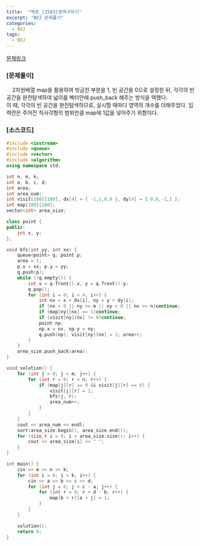 ```yaml
---
title:  "백준_[2583]영역구하기"
excerpt: "BOJ 문제풀기"
categories:
  - BOJ
tags:
  - BOJ
---
```

[문제링크](https://www.acmicpc.net/problem/2583)
### [문제풀이]
&nbsp;&nbsp;&nbsp;&nbsp;2차원배열 map을 활용하여 빗금친 부분을 1, 빈 공간을 0으로 설정한 뒤, 각각의 빈 공간을 완전탐색하여 넓이를 벡터안에 push_back 해주는 방식을 택했다.   
이 때, 각각의 빈 공간을 완전탐색하므로, 실시할 때마다 영역의 개수를 더해주었다. 입력란은 주어진 직사각형의 범위만큼 map에 1값을 넣어주기 위함이다.
### [소스코드]
~~~cpp
#include <iostream>
#include <queue>
#include <vector>
#include <algorithm>
using namespace std;

int n, m, k;
int a, b, c, d;
int area;
int area_num;
int visit[100][100], dx[4] = { -1,1,0,0 }, dy[4] = { 0,0,-1,1 };
int map[100][100];
vector<int> area_size;

class point {
public:
	int x, y;
};

void bfs(int yy, int xx) {
	queue<point> q; point p;
	area = 1;
	p.x = xx; p.y = yy;
	q.push(p);
	while (!q.empty()) {
		int x = q.front().x, y = q.front().y;
		q.pop();
		for (int i = 0; i < 4; i++) {
			int nx = x + dx[i], ny = y + dy[i];
			if (nx < 0 || ny >= m || ny < 0 || nx >= n)continue;
			if (map[ny][nx] == 1)continue;
			if (visit[ny][nx] != 0)continue;
			point np;
			np.x = nx, np.y = ny;
			q.push(np); visit[ny][nx] = 1; area++;
		}
	}
	area_size.push_back(area);
}

void solution() {
	for (int j = 0; j < m; j++) {
		for (int r = 0; r < n; r++) {
			if (map[j][r] == 0 && visit[j][r] == 0) {
				visit[j][r] = 1;
				bfs(j, r);
				area_num++;
			}
		}
	}
	cout << area_num << endl;
	sort(area_size.begin(), area_size.end());
	for (size_t i = 0; i < area_size.size(); i++) {
		cout << area_size[i] << " ";
	}
}

int main() {
	cin >> m >> n >> k;
	for (int i = 0; i < k; i++) {
		cin >> a >> b >> c >> d;
		for (int j = 0; j < c - a; j++) {
			for (int r = 0; r < d - b; r++) {
				map[b + r][a + j] = 1;
			}
		}
	}

	solution();
	return 0;
}
~~~